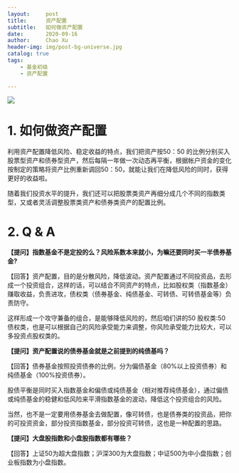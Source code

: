 ```yaml
---
layout:     post
title:      资产配置
subtitle:   如何做资产配置
date:       2020-09-16
author:     Chao Xu
header-img: img/post-bg-universe.jpg
catalog: true
tags:
    - 基金初级
    - 资产配置

---
```

![](https://imghost.cx0512.com/images/2020/09/18/leaf.md.jpg)

# 1. 如何做资产配置

利用资产配置降低风险、稳定收益的特点，我们把资产按50：50 的比例分别买入股票型资产和债券型资产，然后每隔一年做一次动态再平衡，根据帐户资金的变化按制定的策略将资产比例重新调回50：50，就能让我们在降低风险的同时，获得更好的收益啦。

随着我们投资水平的提升，我们还可以把股票类资产再细分成几个不同的指数类型，又或者灵活调整股票类资产和债券类资产的配置比例。

# 2. Q & A

**【提问】指数基金不是定投的么？风险系数本来就小，为嘛还要同时买一半债券基金?**

【回答】资产配置，目的是分散风险，降低波动。资产配置通过不同投资品，去形成一个投资组合，这样的话，可以结合不同资产的特点，比如股权类（指数基金）赚取收益，负责进攻，债权类（债券基金、纯债基金、可转债、可转债基金等）负责防守。

这样形成一个攻守兼备的组合，是能够降低风险的，然后咱们讲的50 股权类:50 债权类，也是可以根据自己的风险承受能力来调整，你风险承受能力比较大，可以多投资点股权类的。

**【提问】资产配置说的债券基金就是之前提到的纯债基吗？**

【回答】债券基金按照投资债券的比例，分为偏债基金（80%以上投资债券）和纯债基金（100%投资债券）。

股债平衡是同时买入指数基金和偏债或纯债基金（相对推荐纯债基金），通过偏债或纯债基金的稳健和低风险来平滑指数基金的波动，降低这个投资组合的风险。

当然，也不是一定要用债券基金去做配置，像可转债，也是债券类的投资品，把你的可投资资金，部分投资指数基金，部分投资可转债，这也是一种配置的思路。

**【提问】大盘股指数和小盘股指数都有哪些？**

【回答】上证50为超大盘指数；沪深300为大盘指数；中证500为中小盘指数；创业板指数为小盘指数。
